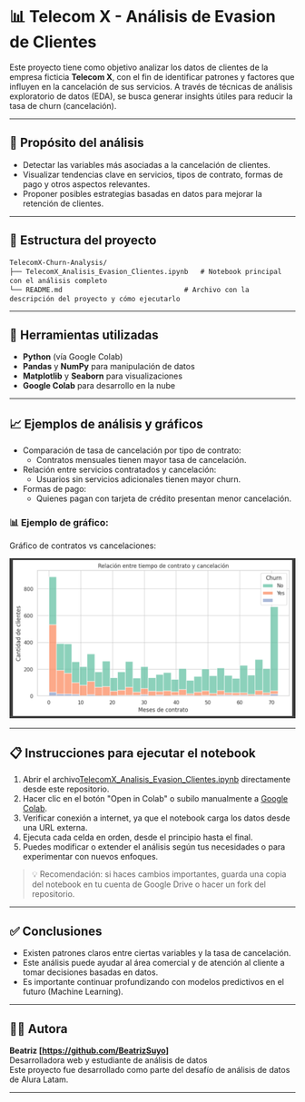 
# 📊 Telecom X - Análisis de Evasion de Clientes

Este proyecto tiene como objetivo analizar los datos de clientes de la empresa ficticia **Telecom X**, con el fin de identificar patrones y factores que influyen en la cancelación de sus servicios. A través de técnicas de análisis exploratorio de datos (EDA), se busca generar insights útiles para reducir la tasa de churn (cancelación).

---

## 🧠 Propósito del análisis

- Detectar las variables más asociadas a la cancelación de clientes.
- Visualizar tendencias clave en servicios, tipos de contrato, formas de pago y otros aspectos relevantes.
- Proponer posibles estrategias basadas en datos para mejorar la retención de clientes.

---
## 📁 Estructura del proyecto

```
TelecomX-Churn-Analysis/
├── TelecomX_Analisis_Evasion_Clientes.ipynb   # Notebook principal con el análisis completo  
└── README.md                              # Archivo con la descripción del proyecto y cómo ejecutarlo
```

---

## 📌 Herramientas utilizadas

- **Python** (vía Google Colab)
- **Pandas** y **NumPy** para manipulación de datos
- **Matplotlib** y **Seaborn** para visualizaciones
- **Google Colab** para desarrollo en la nube

---

## 📈 Ejemplos de análisis y gráficos

- Comparación de tasa de cancelación por tipo de contrato:
  - Contratos mensuales tienen mayor tasa de cancelación.
- Relación entre servicios contratados y cancelación:
  - Usuarios sin servicios adicionales tienen mayor churn.
- Formas de pago:
  - Quienes pagan con tarjeta de crédito presentan menor cancelación.

### 📊 Ejemplo de gráfico:  
Gráfico de contratos vs cancelaciones:

![Gráfico de contratos vs cancelaciones](imagenes/grafico_cancelaciones.png)


---
## 📋 Instrucciones para ejecutar el notebook
1. Abrir el archivo[TelecomX_Analisis_Evasion_Clientes.ipynb](TelecomX_Analisis_Evasion_Clientes.ipynb) directamente desde este repositorio.
2. Hacer clic en el botón "Open in Colab" o subilo manualmente a [Google Colab](https://colab.research.google.com/).
3. Verificar conexión a internet, ya que el notebook carga los datos desde una URL externa.
4. Ejecuta cada celda en orden, desde el principio hasta el final.
5. Puedes modificar o extender el análisis según tus necesidades o para experimentar con nuevos enfoques.

> 💡 Recomendación: si haces cambios importantes, guarda una copia del notebook en tu cuenta de Google Drive o hacer un fork del repositorio.

---

## ✅ Conclusiones

- Existen patrones claros entre ciertas variables y la tasa de cancelación.
- Este análisis puede ayudar al área comercial y de atención al cliente a tomar decisiones basadas en datos.
- Es importante continuar profundizando con modelos predictivos en el futuro (Machine Learning).

---

## 👩‍💻 Autora

**Beatriz [https://github.com/BeatrizSuyo]**  
Desarrolladora web y estudiante de análisis de datos  
Este proyecto fue desarrollado como parte del desafío de análisis de datos de Alura Latam.

---

